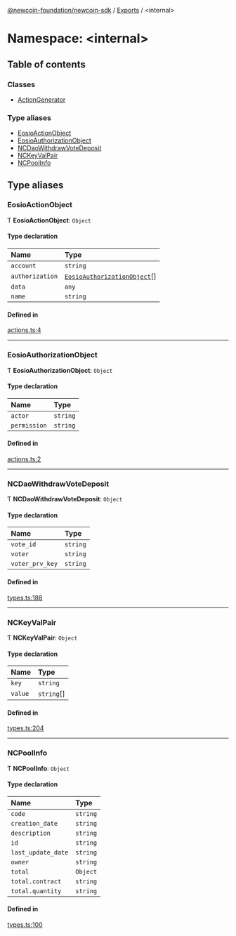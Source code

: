 [@newcoin-foundation/newcoin-sdk](../README.md) / [Exports](../modules.md) / <internal\>

# Namespace: <internal\>

## Table of contents

### Classes

- [ActionGenerator](../classes/internal_.ActionGenerator.md)

### Type aliases

- [EosioActionObject](internal_.md#eosioactionobject)
- [EosioAuthorizationObject](internal_.md#eosioauthorizationobject)
- [NCDaoWithdrawVoteDeposit](internal_.md#ncdaowithdrawvotedeposit)
- [NCKeyValPair](internal_.md#nckeyvalpair)
- [NCPoolInfo](internal_.md#ncpoolinfo)

## Type aliases

### EosioActionObject

Ƭ **EosioActionObject**: `Object`

#### Type declaration

| Name | Type |
| :------ | :------ |
| `account` | `string` |
| `authorization` | [`EosioAuthorizationObject`](internal_.md#eosioauthorizationobject)[] |
| `data` | `any` |
| `name` | `string` |

#### Defined in

[actions.ts:4](https://github.com/Newcoin-Foundation/newcoin-sdk/blob/d88935f/src/actions.ts#L4)

___

### EosioAuthorizationObject

Ƭ **EosioAuthorizationObject**: `Object`

#### Type declaration

| Name | Type |
| :------ | :------ |
| `actor` | `string` |
| `permission` | `string` |

#### Defined in

[actions.ts:2](https://github.com/Newcoin-Foundation/newcoin-sdk/blob/d88935f/src/actions.ts#L2)

___

### NCDaoWithdrawVoteDeposit

Ƭ **NCDaoWithdrawVoteDeposit**: `Object`

#### Type declaration

| Name | Type |
| :------ | :------ |
| `vote_id` | `string` |
| `voter` | `string` |
| `voter_prv_key` | `string` |

#### Defined in

[types.ts:188](https://github.com/Newcoin-Foundation/newcoin-sdk/blob/d88935f/src/types.ts#L188)

___

### NCKeyValPair

Ƭ **NCKeyValPair**: `Object`

#### Type declaration

| Name | Type |
| :------ | :------ |
| `key` | `string` |
| `value` | `string`[] |

#### Defined in

[types.ts:204](https://github.com/Newcoin-Foundation/newcoin-sdk/blob/d88935f/src/types.ts#L204)

___

### NCPoolInfo

Ƭ **NCPoolInfo**: `Object`

#### Type declaration

| Name | Type |
| :------ | :------ |
| `code` | `string` |
| `creation_date` | `string` |
| `description` | `string` |
| `id` | `string` |
| `last_update_date` | `string` |
| `owner` | `string` |
| `total` | `Object` |
| `total.contract` | `string` |
| `total.quantity` | `string` |

#### Defined in

[types.ts:100](https://github.com/Newcoin-Foundation/newcoin-sdk/blob/d88935f/src/types.ts#L100)

